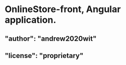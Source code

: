 # OnlineStore-front, Angular application.

## "author": "andrew2020wit"

## "license": "proprietary"
